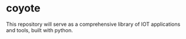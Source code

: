 # coyote

This repository will serve as a comprehensive library of IOT applications and tools, built with python.
